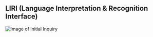 ## LIRI (Language Interpretation & Recognition Interface)

![Image of Initial Inquiry](./screenshots/initial-inquiry)